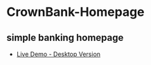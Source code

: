 # CrownBank-Homepage
## simple banking homepage
- [Live Demo - Desktop Version](https://crownbank.netlify.app/)
